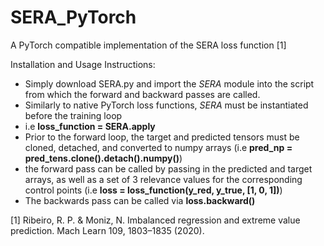 # SERA_PyTorch
A PyTorch compatible implementation of the SERA loss function [1]

Installation and Usage Instructions:

- Simply download SERA.py and import the *SERA* module into the script from which the forward and backward passes are called.
- Similarly to native PyTorch loss functions, *SERA* must be instantiated before the training loop 
-   i.e **loss_function = SERA.apply**
- Prior to the forward loop, the target and predicted tensors must be cloned, detached, and converted to numpy arrays (i.e **pred_np = pred_tens.clone().detach().numpy()**)
- the forward pass can be called by passing in the predicted and target arrays, as well as a set of 3 relevance values for the corresponding control points (i.e **loss = loss_function(y_red, y_true, [1, 0, 1])**)
- The backwards pass can be called via **loss.backward()**





[1] Ribeiro, R. P. & Moniz, N. Imbalanced regression and extreme value prediction. Mach Learn 109, 1803–1835 (2020).
